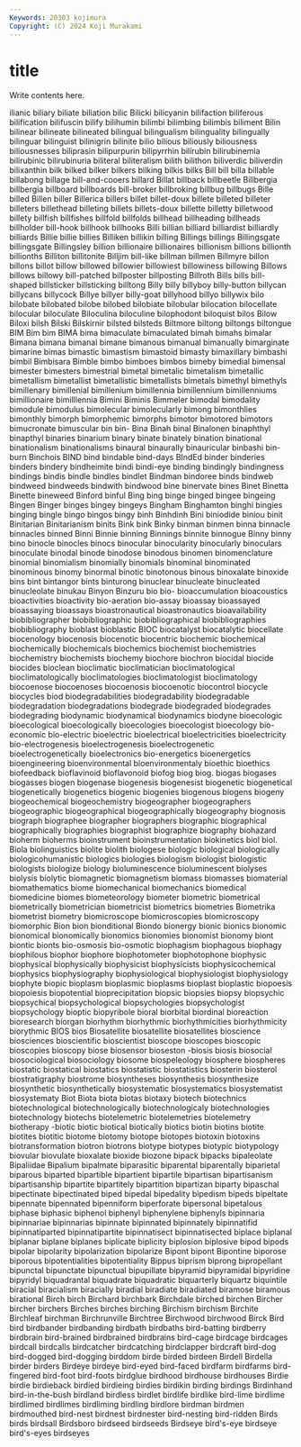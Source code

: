 ```yaml
---
Keywords: 20303 kojimura
Copyright: (C) 2024 Koji Murakami
---
```


# title

Write contents here.



ilianic biliary biliate biliation
bilic Bilicki bilicyanin bilifaction biliferous bilification bilifuscin bilify bilihumin bilimbi
bilimbing bilimbis biliment Bilin bilinear bilineate bilineated bilingual bilingualism bilinguality
bilingually bilinguar bilinguist bilinigrin bilinite bilio bilious biliously biliousness biliousnesses
biliprasin bilipurpurin bilipyrrhin bilirubin bilirubinemia bilirubinic bilirubinuria biliteral biliteralism bilith
bilithon biliverdic biliverdin bilixanthin bilk bilked bilker bilkers bilking bilkis
bilks Bill bill billa billable billabong billage bill-and-cooers billard Billat
billback billbeetle Billbergia billbergia billboard billboards bill-broker billbroking billbug billbugs
Bille billed Billen biller Billerica billers billet billet-doux billete billeted
billeter billeters billethead billeting billets billets-doux billette billetty billetwood billety
billfish billfishes billfold billfolds billhead billheading billheads billholder bill-hook billhook
billhooks Billi billian billiard billiardist billiardly billiards Billie billie billies
Billiken billikin billing Billings billings Billingsgate billingsgate Billingsley billion billionaire
billionaires billionism billions billionth billionths Billiton billitonite Billjim bill-like billman
billmen Billmyre billon billons billot billow billowed billowier billowiest billowiness
billowing Billows billows billowy bill-patched billposter billposting Billroth Bills bills
bill-shaped billsticker billsticking billtong Billy billy billyboy billy-button billycan billycans
billycock Billye billyer billy-goat billyhood billyo billywix bilo bilobate bilobated
bilobe bilobed bilobiate bilobular bilocation bilocellate bilocular biloculate Biloculina biloculine
bilophodont biloquist bilos Bilow Biloxi bilsh Bilski Bilskirnir bilsted bilsteds
Biltmore biltong biltongs biltongue BIM Bim bim BIMA bima bimaculate
bimaculated bimah bimahs bimalar Bimana bimana bimanal bimane bimanous bimanual
bimanually bimarginate bimarine bimas bimastic bimastism bimastoid bimasty bimaxillary bimbashi
bimbil Bimbisara Bimble bimbo bimboes bimbos bimeby bimedial bimensal bimester
bimesters bimestrial bimetal bimetalic bimetalism bimetallic bimetallism bimetallist bimetallistic bimetallists
bimetals bimethyl bimethyls bimillenary bimillenial bimillenium bimillennia bimillennium bimillenniums bimillionaire
bimilllennia Bimini Biminis Bimmeler bimodal bimodality bimodule bimodulus bimolecular bimolecularly
bimong bimonthlies bimonthly bimorph bimorphemic bimorphs bimotor bimotored bimotors bimucronate
bimuscular bin bin- Bina Binah binal Binalonen binaphthyl binapthyl binaries
binarium binary binate binately bination binational binationalism binationalisms binaural binaurally
binauricular binbashi bin-burn Binchois BIND bind bindable bind-days BIndEd binder
binderies binders bindery bindheimite bindi bindi-eye binding bindingly bindingness bindings
bindis bindle bindles bindlet Bindman bindoree binds bindweb bindweed bindweeds
bindwith bindwood bine binervate bines Binet Binetta Binette bineweed Binford
binful Bing bing binge binged bingee bingeing Bingen Binger binges
bingey bingeys Bingham Binghamton binghi bingies binging bingle bingo bingos
bingy binh Binhdinh Bini biniodide biniou binit Binitarian Binitarianism binits
Bink bink Binky binman binmen binna binnacle binnacles binned Binni
Binnie binning Binnings binnite binnogue Binny binny bino binocle binocles
binocs binocular binocularity binocularly binoculars binoculate binodal binode binodose binodous
binomen binomenclature binomial binomialism binomially binomials binominal binominated binominous binomy
binormal binotic binotonous binous binoxalate binoxide bins bint bintangor bints
binturong binuclear binucleate binucleated binucleolate binukau Binyon Binzuru bio bio-
bioaccumulation bioacoustics bioactivities bioactivity bio-aeration bio-assay bioassay bioassayed bioassaying bioassays
bioastronautical bioastronautics bioavailability biobibliographer biobibliographic biobibliographical biobibliographies biobibliography bioblast bioblastic
BIOC biocatalyst biocatalytic biocellate biocenology biocenosis biocenotic biocentric biochemic biochemical
biochemically biochemicals biochemics biochemist biochemistries biochemistry biochemists biochemy biochore biochron
biocidal biocide biocides bioclean bioclimatic bioclimatician bioclimatological bioclimatologically bioclimatologies bioclimatologist
bioclimatology biocoenose biocoenoses biocoenosis biocoenotic biocontrol biocycle biocycles biod biodegradabilities
biodegradability biodegradable biodegradation biodegradations biodegrade biodegraded biodegrades biodegrading biodynamic biodynamical
biodynamics biodyne bioecologic bioecological bioecologically bioecologies bioecologist bioecology bio-economic bio-electric
bioelectric bioelectrical bioelectricities bioelectricity bio-electrogenesis bioelectrogenesis bioelectrogenetic bioelectrogenetically bioelectronics bio-energetics
bioenergetics bioengineering bioenvironmental bioenvironmentaly bioethic bioethics biofeedback bioflavinoid bioflavonoid biofog
biog biog. biogas biogases biogasses biogen biogenase biogenesis biogenesist biogenetic
biogenetical biogenetically biogenetics biogenic biogenies biogenous biogens biogeny biogeochemical biogeochemistry
biogeographer biogeographers biogeographic biogeographical biogeographically biogeography biognosis biograph biographee biographer
biographers biographic biographical biographically biographies biographist biographize biography biohazard bioherm
bioherms bioinstrument bioinstrumentation biokinetics biol biol. Biola biolinguistics biolite biolith
biologese biologic biological biologically biologicohumanistic biologics biologies biologism biologist biologistic
biologists biologize biology bioluminescence bioluminescent biolyses biolysis biolytic biomagnetic biomagnetism
biomass biomasses biomaterial biomathematics biome biomechanical biomechanics biomedical biomedicine biomes
biometeorology biometer biometric biometrical biometrically biometrician biometricist biometrics biometries Biometrika
biometrist biometry biomicroscope biomicroscopies biomicroscopy biomorphic Bion bion bionditional Biondo
bionergy bionic bionics bionomic bionomical bionomically bionomics bionomies bionomist bionomy
biont biontic bionts bio-osmosis bio-osmotic biophagism biophagous biophagy biophilous biophor
biophore biophotometer biophotophone biophysic biophysical biophysically biophysicist biophysicists biophysicochemical biophysics
biophysiography biophysiological biophysiologist biophysiology biophyte biopic bioplasm bioplasmic bioplasms bioplast
bioplastic biopoesis biopoiesis biopotential bioprecipitation biopsic biopsies biopsy biopsychic biopsychical
biopsychological biopsychologies biopsychologist biopsychology bioptic biopyribole bioral biorbital biordinal bioreaction
bioresearch biorgan biorhythm biorhythmic biorhythmicities biorhythmicity biorythmic BIOS bios Biosatellite
biosatellite biosatellites bioscience biosciences bioscientific bioscientist bioscope bioscopes bioscopic bioscopies
bioscopy biose biosensor bioseston -biosis biosis biosocial biosociological biosociology biosome
biospeleology biosphere biospheres biostatic biostatical biostatics biostatistic biostatistics biosterin biosterol
biostratigraphy biostrome biosyntheses biosynthesis biosynthesize biosynthetic biosynthetically biosystematic biosystematics biosystematist
biosystematy Biot Biota biota biotas biotaxy biotech biotechnics biotechnological biotechnologically
biotechnologicaly biotechnologies biotechnology biotechs biotelemetric biotelemetries biotelemetry biotherapy -biotic biotic
biotical biotically biotics biotin biotins biotite biotites biotitic biotome biotomy
biotope biotopes biotoxin biotoxins biotransformation biotron biotrons biotype biotypes biotypic
biotypology biovular biovulate bioxalate bioxide biozone bipack bipacks bipaleolate Bipaliidae
Bipalium bipalmate biparasitic biparental biparentally biparietal biparous biparted bipartible bipartient
bipartile bipartisan bipartisanism bipartisanship bipartite bipartitely bipartition bipartizan biparty bipaschal
bipectinate bipectinated biped bipedal bipedality bipedism bipeds bipeltate bipennate bipennated
bipenniform biperforate bipersonal bipetalous biphase biphasic biphenol biphenyl biphenylene biphenyls
bipinnaria bipinnariae bipinnarias bipinnate bipinnated bipinnately bipinnatifid bipinnatiparted bipinnatipartite bipinnatisect
bipinnatisected biplace biplanal biplanar biplane biplanes biplicate biplicity biplosion biplosive
bipod bipods bipolar bipolarity bipolarization bipolarize Bipont bipont Bipontine biporose
biporous bipotentialities bipotentiality Bippus biprism biprong bipropellant bipunctal bipunctate bipunctual
bipupillate bipyramid bipyramidal bipyridine bipyridyl biquadrantal biquadrate biquadratic biquarterly biquartz
biquintile biracial biracialism biracially biradial biradiate biradiated biramose biramous birational
Birch birch Birchard birchbark Birchdale birched birchen Bircher bircher birchers
Birches birches birching Birchism birchism Birchite Birchleaf birchman Birchrunville Birchtree
Birchwood birchwood Birck Bird bird birdbander birdbanding birdbath birdbaths bird-batting
birdberry birdbrain bird-brained birdbrained birdbrains bird-cage birdcage birdcages birdcall birdcalls
birdcatcher birdcatching birdclapper birdcraft bird-dog bird-dogged bird-dogging birddom birde birded
birdeen Birdell Birdella birder birders Birdeye birdeye bird-eyed bird-faced birdfarm
birdfarms bird-fingered bird-foot bird-foots birdglue birdhood birdhouse birdhouses Birdie birdie
birdieback birdied birdieing birdies birdikin birding birdings Birdinhand bird-in-the-bush birdland
birdless birdlet birdlife birdlike bird-lime birdlime birdlimed birdlimes birdliming birdling
birdlore birdman birdmen birdmouthed bird-nest birdnest birdnester bird-nesting bird-ridden Birds
birds birdsall Birdsboro birdseed birdseeds Birdseye bird's-eye birdseye bird's-eyes birdseyes
